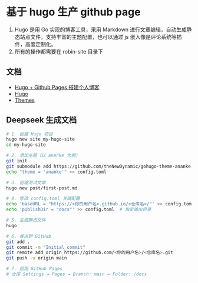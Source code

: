 # 基于  hugo 生产 github page

1. Hugo 是用 Go 实现的博客工具，采用 Markdown 进行文章编辑，自动生成静态站点文件，支持丰富的主题配置，也可以通过
js 嵌入像是评论系统等插件，高度定制化。
2. 所有的操作都需要在 robin-site 目录下

## 文档

- [Hugo + Github Pages 搭建个人博客](https://jianzhnie.github.io/post/hugo_site/)
- [Hugo](https://gohugo.io/)
- [Themes](https://themes.gohugo.io/)

## Deepseek 生成文档

```bash
# 1. 创建 Hugo 项目
hugo new site my-hugo-site
cd my-hugo-site

# 2. 添加主题（以 ananke 为例）
git init
git submodule add https://github.com/theNewDynamic/gohugo-theme-ananke.git themes/ananke
echo "theme = 'ananke'" >> config.toml

# 3. 创建测试文章
hugo new post/first-post.md

# 4. 修改 config.toml 关键配置
echo 'baseURL = "https://<你的用户名>.github.io/<仓库名>/"' >> config.toml
echo 'publishDir = "docs"' >> config.toml  # 指定输出目录

# 5. 生成静态文件
hugo

# 6. 推送到 GitHub
git add .
git commit -m "Initial commit"
git remote add origin https://github.com/<你的用户名>/<仓库名>.git
git push -u origin main

# 7. 启用 GitHub Pages
# 仓库 Settings → Pages → Branch: main → Folder: /docs
```